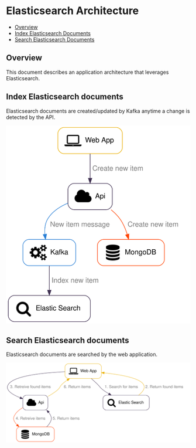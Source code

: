 # Elasticsearch Architecture

- [Overview](#overview)
- [Index Elasticsearch Documents](#index-elasticsearch-documents)
- [Search Elasticsearch Documents](#search-elasticsearch-documents)

## Overview

This document describes an application architecture that leverages Elasticsearch.

## Index Elasticsearch documents

Elasticsearch documents are created/updated by Kafka anytime a change is detected by the API.

![elasticsearch-architecture-create](../diagrams/elasticsearch-architecture/elasticsearch-architecture-create.svg)

## Search Elasticsearch documents

Elasticsearch documents are searched by the web application.

![elasticsearch-architecture-search](../diagrams/elasticsearch-architecture/elasticsearch-architecture-search.svg)
